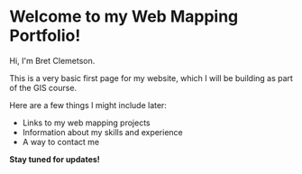 # Welcome to my Web Mapping Portfolio!

Hi, I'm Bret Clemetson.

This is a very basic first page for my website, which I will be building as part of the GIS course.

Here are a few things I might include later:
  * Links to my web mapping projects
  * Information about my skills and experience
  * A way to contact me
    
**Stay tuned for updates!**
